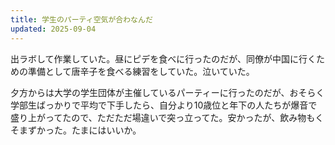 ```yaml
---
title: 学生のパーティ空気が合わなんだ
updated: 2025-09-04
---
```

出ラボして作業していた。昼にピデを食べに行ったのだが、同僚が中国に行くための準備として唐辛子を食べる練習をしていた。泣いていた。

夕方からは大学の学生団体が主催しているパーティーに行ったのだが、おそらく学部生ばっかりで平均で下手したら、自分より10歳位と年下の人たちが爆音で盛り上がってたので、ただただ場違いで突っ立ってた。安かったが、飲み物もくそまずかった。たまにはいいか。
